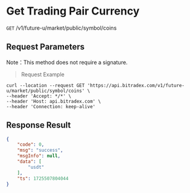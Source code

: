 # Get Trading Pair Currency 

`GET` /v1/future-u/market/public/symbol/coins

## Request Parameters

Note：This method does not require a signature.

> Request Example

```shell
curl --location --request GET 'https://api.bitradex.com/v1/future-u/market/public/symbol/coins' \
--header 'Accept: */*' \
--header 'Host: api.bitradex.com' \
--header 'Connection: keep-alive'
```

## Response Result

```json
{
    "code": 0,
    "msg": "success",
    "msgInfo": null,
    "data": [
        "usdt"
    ],
    "ts": 1725507804044
}
```

